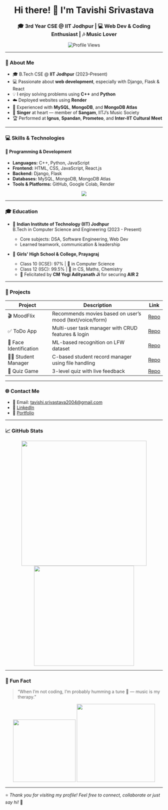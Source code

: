 <h1 align="center">Hi there! 👋 I'm Tavishi Srivastava</h1>
<h3 align="center">🎓 3rd Year CSE @ IIT Jodhpur | 💻 Web Dev & Coding Enthusiast | 🎶 Music Lover</h3>

<p align="center">
  <img src="https://komarev.com/ghpvc/?username=TavishiS&label=Profile%20views&color=ff69b4&style=flat" alt="Profile Views" />
</p>

---

### 🌸 About Me

- 🎓 B.Tech CSE @ **IIT Jodhpur** (2023–Present)
- 💻 Passionate about **web development**, especially with Django, Flask & React
- 💡 I enjoy solving problems using **C++** and **Python**
- ☁️ Deployed websites using **Render**
- 💽 Experienced with **MySQL**, **MongoDB**, and **MongoDB Atlas**
- 🎤 **Singer** at heart — member of **Sangam**, IITJ’s Music Society
- 🏆 Performed at **Ignus**, **Spandan**, **Prometeo**, and **Inter-IIT Cultural Meet**

---

### 💻 Skills & Technologies

#### 🚀 Programming & Development
- **Languages:** C++, Python, JavaScript  
- **Frontend:** HTML, CSS, JavaScript, React.js  
- **Backend:** Django, Flask  
- **Databases:** MySQL, MongoDB, MongoDB Atlas  
- **Tools & Platforms:** GitHub, Google Colab, Render  

<p align="center">
  <img src="https://skillicons.dev/icons?i=cpp,python,js,html,css,react,django,flask,mysql,mongodb,git,github&theme=light" />
</p>

---

### 🎓 Education

- 🏫 **Indian Institute of Technology (IIT) Jodhpur**  
  B.Tech in Computer Science and Engineering (2023 - Present)  
  - Core subjects: DSA, Software Engineering, Web Dev  
  - Learned teamwork, communication & leadership

- 🏫 **Girls' High School & College, Prayagraj**  
  - Class 10 (ICSE): 97% | 💯 in Computer Science  
  - Class 12 (ISC): 99.5% | 💯 in CS, Maths, Chemistry  
  - 🏅 Felicitated by **CM Yogi Adityanath Ji** for securing **AIR 2**

---

### 📂 Projects

| Project | Description | Link |
|--------|-------------|------|
| 🎬 MoodFlix | Recommends movies based on user’s mood (text/voice/form) | [Repo](https://github.com/TavishiS/Emotion2Movies) |
| ✅ ToDo App | Multi-user task manager with CRUD features & login | [Repo](https://github.com/TavishiS/ToDo-app) |
| 🧠 Face Identification | ML-based recognition on LFW dataset | [Repo](https://github.com/AgarwalMayank2/Face_Identification) |
| 👩‍🎓 Student Manager | C-based student record manager using file handling | [Repo](https://github.com/TavishiS/Student_Management_System) |
| 🧩 Quiz Game | 3-level quiz with live feedback | [Repo](https://github.com/TavishiS/Quiz_Game) |

---

### 🌐 Contact Me

- 📧 Email: [tavishi.srivastava2004@gmail.com](mailto:tavishi.srivastava2004@gmail.com)  
- 🔗 [LinkedIn](https://www.linkedin.com/in/tavishi2004/)  
- 🪪 [Portfolio](https://tavishis.github.io/Tavishi_Portfolio/)

---

### 📈 GitHub Stats

<p align="center">
  <img src="https://github-readme-stats.vercel.app/api?username=TavishiS&show_icons=true&theme=radical" width="400"/>
  <img src="https://github-readme-stats.vercel.app/api/top-langs/?username=TavishiS&layout=compact&theme=radical" width="320"/>
</p>

---

### 🎵 Fun Fact

> “When I’m not coding, I’m probably humming a tune 🎤 — music is my therapy.”

<p align="center">
  <img src="https://media.giphy.com/media/xT9IgzoKnwFNmISR8I/giphy.gif" width="200" />
  <img src="https://media.giphy.com/media/Q7ozWVYCR0nyW2rvPW/giphy.gif" width="250" />
</p>

---

⭐️ *Thank you for visiting my profile! Feel free to connect, collaborate or just say hi!* 🤝
